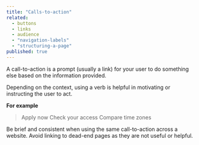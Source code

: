 ```yaml
---
title: "Calls-to-action"
related: 
  - buttons
  - links
  - audience
  - "navigation-labels"
  - "structuring-a-page"
published: true
---
```


A call-to-action is a prompt (usually a link) for your user to do something else based on the information provided.

Depending on the context, using a verb is helpful in motivating or instructing the user to act.

**For example**

> Apply now
> Check your access
> Compare time zones

Be brief and consistent when using the same call-to-action across a website. Avoid linking to dead-end pages as they are not useful or helpful.